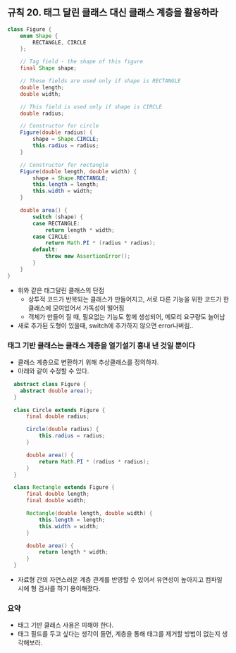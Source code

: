 ## 규칙 20. 태그 달린 클래스 대신 클래스 계층을 활용하라
```JAVA
class Figure {
    enum Shape {
        RECTANGLE, CIRCLE
    };

    // Tag field - the shape of this figure
    final Shape shape;

    // These fields are used only if shape is RECTANGLE
    double length;
    double width;

    // This field is used only if shape is CIRCLE
    double radius;

    // Constructor for circle
    Figure(double radius) {
        shape = Shape.CIRCLE;
        this.radius = radius;
    }

    // Constructor for rectangle
    Figure(double length, double width) {
        shape = Shape.RECTANGLE;
        this.length = length;
        this.width = width;
    }

    double area() {
        switch (shape) {
        case RECTANGLE:
            return length * width;
        case CIRCLE:
            return Math.PI * (radius * radius);
        default:
            throw new AssertionError();
        }
    }
}
```
- 위와 같은 태그달린 클래스의 단점
  - 상투적 코드가 반복되는 클래스가 만들어지고, 서로 다른 기능을 위한 코드가 한 클래스에 모여있어서 가독성이 떨어짐
  - 객체가 만들어 질 때, 필요없는 기능도 함께 생성되어, 메모리 요구량도 늘어남
- 새로 추가된 도형이 있을때, switch에 추가하지 않으면 error나버림..

### 태그 기반 클래스는 클래스 계층을 얼기설기 흉내 낸 것일 뿐이다
  - 클래스 계층으로 변환하기 위해 추상클래스를 정의하자.
  - 아래와 같이 수정할 수 있다.
```JAVA
  abstract class Figure {
    abstract double area();
  }

  class Circle extends Figure {
      final double radius;

      Circle(double radius) {
          this.radius = radius;
      }

      double area() {
          return Math.PI * (radius * radius);
      }
  }

  class Rectangle extends Figure {
      final double length;
      final double width;

      Rectangle(double length, double width) {
          this.length = length;
          this.width = width;
      }

      double area() {
          return length * width;
      }
  }
 ```
 - 자료형 간의 자연스러운 계층 관계를 반영할 수 있어서 유연성이 높아지고 컴파일 시에 형 검사를 하기 용이해졌다.

### 요약
  - 태그 기반 클래스 사용은 피해야 한다.
  - 태그 필드를 두고 싶다는 생각이 들면, 계층을 통해 태그를 제거할 방법이 없는지 생각해보라.
